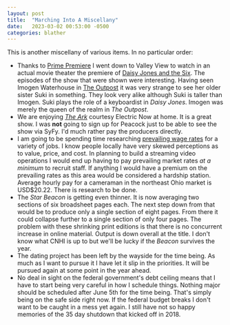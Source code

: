 ```yaml
---
layout: post
title:  "Marching Into A Miscellany"
date:   2023-03-02 00:53:00 -0500
categories: blather
---
```

This is another miscellany of various items.  In no particular order:

* Thanks to [Prime Premiere](https://www.primepremiere.amazon/) I went down to Valley View to watch in an actual movie theater the premiere of [Daisy Jones and the Six](https://www.amazon.com/Daisy-Jones-Six-Teaser/dp/B0B8NS22S2/).  The episodes of the show that were shown were interesting.  Having seen Imogen Waterhouse in [The Outpost](https://www.electricnow.tv/node/295) it was very strange to see her older sister Suki in something.  They look very alike although Suki is taller than Imogen.  Suki plays the role of a keyboardist in *Daisy Jones*.  Imogen was merely the queen of the realm in *The Outpost*.
* We are enjoying [*The Ark*](https://www.electricnow.tv/shows/ark) courtesy Electric Now at home.  It is a great show.  I was **not** going to sign up for Peacock just to be able to see the show via SyFy.  I'd much rather pay the producers directly.
* I am going to be spending time researching [prevailing wage rates](https://flcdatacenter.com/) for a variety of jobs.  I know people locally have very skewed perceptions as to value, price, and cost.  In planning to build a streaming video operations I would end up having to pay prevailing market rates *at a minimum* to recruit staff.  If anything I would have a premium on the prevailing rates as this area would be considered a hardship station.  Average hourly pay for a cameraman in the northeast Ohio market is USD$20.22.  There is research to be done.
* The *Star Beacon* is getting even thinner.  It is now averaging two sections of six broadsheet pages each.  The next step down from that would be to produce only a single section of eight pages.  From there it could collapse further to a single section of only four pages.  The problem with these shrinking print editions is that there is no concurrent increase in online material.  Output is down overall at the title.  I don't know what CNHI is up to but we'll be lucky if the *Beacon* survives the year.
* The dating project has been left by the wayside for the time being.  As much as I want to pursue it I have let it slip in the priorities.  It will be pursued again at some point in the year ahead.
* No deal in sight on the federal government's debt ceiling means that I have to start being very careful in how I schedule things.  Nothing major should be scheduled after June 5th for the time being.  That's simply being on the safe side right now.  If the federal budget breaks I don't want to be caught in a mess yet again.  I still have not so happy memories of the 35 day shutdown that kicked off in 2018.
